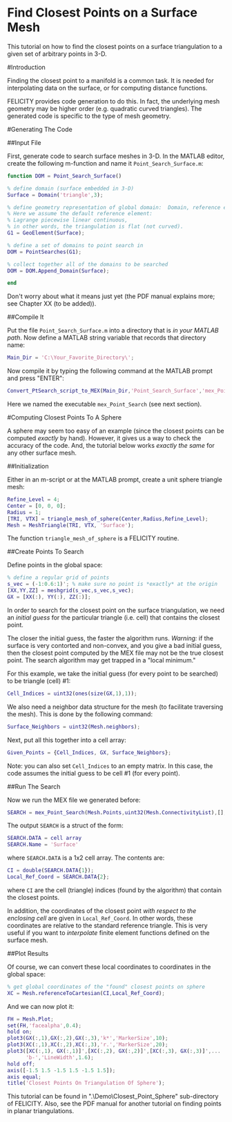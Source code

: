 Find Closest Points on a Surface Mesh
=====================================

This tutorial on how to find the closest points on a surface triangulation to a given set of arbitrary points in 3-D.

#Introduction

Finding the closest point to a manifold is a common task.  It is needed for interpolating data on the surface, or for computing distance functions.

FELICITY provides code generation to do this.  In fact, the underlying mesh geometry may be higher order (e.g. quadratic curved triangles).  The generated code is specific to the type of mesh geometry.

#Generating The Code

##Input File

First, generate code to search surface meshes in 3-D.  In the MATLAB editor, create the following m-function and name it `Point_Search_Surface.m`:

```matlab
function DOM = Point_Search_Surface()

% define domain (surface embedded in 3-D)
Surface = Domain('triangle',3);

% define geometry representation of global domain:  Domain, reference element
% Here we assume the default reference element:
% Lagrange piecewise linear continuous,
% in other words, the triangulation is flat (not curved).
G1 = GeoElement(Surface);

% define a set of domains to point search in
DOM = PointSearches(G1);

% collect together all of the domains to be searched
DOM = DOM.Append_Domain(Surface);

end
```

Don't worry about what it means just yet (the PDF manual explains more; see Chapter XX (to be added)). 

##Compile It

Put the file `Point_Search_Surface.m` into a directory that is *in your MATLAB path*. Now define a MATLAB string variable that records that directory name:

```matlab
Main_Dir = 'C:\Your_Favorite_Directory\'; 
```

Now compile it by typing the following command at the MATLAB prompt and press "ENTER":

```matlab
Convert_PtSearch_script_to_MEX(Main_Dir,'Point_Search_Surface','mex_Point_Search');
```

Here we named the executable `mex_Point_Search` (see next section).

#Computing Closest Points To A Sphere

A sphere may seem too easy of an example (since the closest points can be computed _exactly_ by hand).  However, it gives us a way to check the accuracy of the code.  And, the tutorial below works *exactly the same* for any other surface mesh.

##Initialization

Either in an m-script or at the MATLAB prompt, create a unit sphere triangle mesh:
```matlab
Refine_Level = 4;
Center = [0, 0, 0];
Radius = 1;
[TRI, VTX] = triangle_mesh_of_sphere(Center,Radius,Refine_Level);
Mesh = MeshTriangle(TRI, VTX, 'Surface');
```
The function `triangle_mesh_of_sphere` is a FELICITY routine.

##Create Points To Search

Define points in the global space:
```matlab
% define a regular grid of points
s_vec = (-1:0.6:1)'; % make sure no point is *exactly* at the origin
[XX,YY,ZZ] = meshgrid(s_vec,s_vec,s_vec);
GX = [XX(:), YY(:), ZZ(:)];
```

In order to search for the closest point on the surface triangulation, we need an *initial guess* for the particular triangle (i.e. cell) that contains the closest point.

The closer the initial guess, the faster the algorithm runs.  *Warning:* if the surface is very contorted and non-convex, and you give a bad initial guess, then the closest point computed by the MEX file may not be the true closest point.  The search algorithm may get trapped in a "local minimum."

For this example, we take the initial guess (for every point to be searched) to be triangle (cell) #1:
```matlab
Cell_Indices = uint32(ones(size(GX,1),1));
```

We also need a neighbor data structure for the mesh (to facilitate traversing the mesh).  This is done by the following command:
```matlab
Surface_Neighbors = uint32(Mesh.neighbors);
```

Next, put all this together into a cell array:
```matlab
Given_Points = {Cell_Indices, GX, Surface_Neighbors};
```
Note: you can also set `Cell_Indices` to an empty matrix.  In this case, the code assumes the initial guess to be cell #1 (for every point).

##Run The Search

Now we run the MEX file we generated before:
```matlab
SEARCH = mex_Point_Search(Mesh.Points,uint32(Mesh.ConnectivityList),[],[],Given_Points);
```

The output `SEARCH` is a struct of the form:
```matlab
SEARCH.DATA = cell array
SEARCH.Name = 'Surface'
```
where `SEARCH.DATA` is a 1x2 cell array.  The contents are:
```matlab
CI = double(SEARCH.DATA{1});
Local_Ref_Coord = SEARCH.DATA{2};
```
where `CI` are the cell (triangle) indices (found by the algorithm) that contain the closest points.

In addition, the coordinates of the closest point *with respect to the enclosing cell* are given in `Local_Ref_Coord`.  In other words, these coordinates are relative to the standard reference triangle.  This is very useful if you want to *interpolate* finite element functions defined on the surface mesh.

##Plot Results

Of course, we can convert these local coordinates to coordinates in the global space:
```matlab
% get global coordinates of the "found" closest points on sphere
XC = Mesh.referenceToCartesian(CI,Local_Ref_Coord);
```

And we can now plot it:
```matlab
FH = Mesh.Plot;
set(FH,'facealpha',0.4);
hold on;
plot3(GX(:,1),GX(:,2),GX(:,3),'k*','MarkerSize',10);
plot3(XC(:,1),XC(:,2),XC(:,3),'r.','MarkerSize',20);
plot3([XC(:,1), GX(:,1)]',[XC(:,2), GX(:,2)]',[XC(:,3), GX(:,3)]',...
      'b-','LineWidth',1.6);
hold off;
axis([-1.5 1.5 -1.5 1.5 -1.5 1.5]);
axis equal;
title('Closest Points On Triangulation Of Sphere');
```

This tutorial can be found in ".\Demo\Closest_Point_Sphere" sub-directory of FELICITY.  Also, see the PDF manual for another tutorial on finding points in planar triangulations.